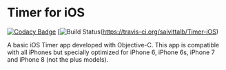 # Timer for iOS
[![Codacy Badge](https://api.codacy.com/project/badge/Grade/9qNo95ZoOqePWKV7F7bc)](https://www.codacy.com/app/saivittalb/Timer-iOS?utm_source=github.com&amp;utm_medium=referral&amp;utm_content=saivittalb/Timer-iOS&amp;utm_campaign=Badge_Grade)
[![Build Status](https://travis-ci.com/saivittalb/Timer-iOS.svg?branch=master)(https://travis-ci.org/saivittalb/Timer-iOS)

A basic iOS Timer app developed with Objective-C. This app is compatible with all iPhones but specially optimized for iPhone 6, iPhone 6s, iPhone 7 and iPhone 8 (not the plus models). 
